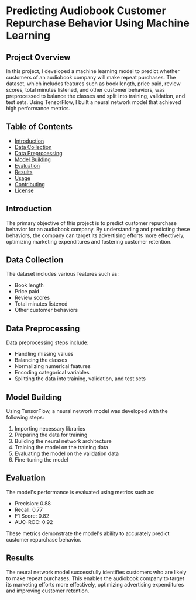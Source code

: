 # Predicting Audiobook Customer Repurchase Behavior Using Machine Learning

## Project Overview

In this project, I developed a machine learning model to predict whether customers of an audiobook company will make repeat purchases. The dataset, which includes features such as book length, price paid, review scores, total minutes listened, and other customer behaviors, was preprocessed to balance the classes and split into training, validation, and test sets. Using TensorFlow, I built a neural network model that achieved high performance metrics.

## Table of Contents

- [Introduction](#introduction)
- [Data Collection](#data-collection)
- [Data Preprocessing](#data-preprocessing)
- [Model Building](#model-building)
- [Evaluation](#evaluation)
- [Results](#results)
- [Usage](#usage)
- [Contributing](#contributing)
- [License](#license)

## Introduction

The primary objective of this project is to predict customer repurchase behavior for an audiobook company. By understanding and predicting these behaviors, the company can target its advertising efforts more effectively, optimizing marketing expenditures and fostering customer retention.

## Data Collection

The dataset includes various features such as:

- Book length
- Price paid
- Review scores
- Total minutes listened
- Other customer behaviors

## Data Preprocessing

Data preprocessing steps include:

- Handling missing values
- Balancing the classes
- Normalizing numerical features
- Encoding categorical variables
- Splitting the data into training, validation, and test sets

## Model Building

Using TensorFlow, a neural network model was developed with the following steps:

1. Importing necessary libraries
2. Preparing the data for training
3. Building the neural network architecture
4. Training the model on the training data
5. Evaluating the model on the validation data
6. Fine-tuning the model

## Evaluation

The model's performance is evaluated using metrics such as:

- Precision: 0.88
- Recall: 0.77
- F1 Score: 0.82
- AUC-ROC: 0.92

These metrics demonstrate the model's ability to accurately predict customer repurchase behavior.

## Results

The neural network model successfully identifies customers who are likely to make repeat purchases. This enables the audiobook company to target its marketing efforts more effectively, optimizing advertising expenditures and improving customer retention.
